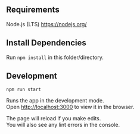 ## Requirements

Node.js (LTS) https://nodejs.org/

## Install Dependencies

Run `npm install` in this folder/directory.

## Development

`npm run start`

Runs the app in the development mode.<br>
Open [http://localhost:3000](http://localhost:3000) to view it in the browser.

The page will reload if you make edits.<br>
You will also see any lint errors in the console.
